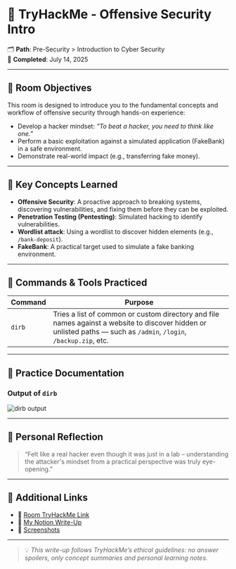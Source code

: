 
# 🔐 TryHackMe - Offensive Security Intro

🗂️ **Path**: Pre-Security > Introduction to Cyber Security  
📅 **Completed**: July 14, 2025

---

## 🎯 Room Objectives

This room is designed to introduce you to the fundamental concepts and workflow of offensive security through hands-on experience:

- Develop a hacker mindset: *“To beat a hacker, you need to think like one.”*
- Perform a basic exploitation against a simulated application (FakeBank) in a safe environment.
- Demonstrate real-world impact (e.g., transferring fake money).

---

## 🧠 Key Concepts Learned

- **Offensive Security**: A proactive approach to breaking systems, discovering vulnerabilities, and fixing them before they can be exploited.
- **Penetration Testing (Pentesting)**: Simulated hacking to identify vulnerabilities.
- **Wordlist attack**: Using a wordlist to discover hidden elements (e.g., `/bank-deposit`).
- **FakeBank**: A practical target used to simulate a fake banking environment.

---

## 🔧 Commands & Tools Practiced

| Command | Purpose |
|--------|---------|
| `dirb` | Tries a list of common or custom directory and file names against a website to discover hidden or unlisted paths — such as `/admin`, `/login`, `/backup.zip`, etc. |

---

## 📸 Practice Documentation

### Output of `dirb`
![dirb output](screenshots/terbaru.png)

---

## 💬 Personal Reflection

> “Felt like a real hacker even though it was just in a lab – understanding the attacker's mindset from a practical perspective was truly eye-opening.”

---

## 🔗 Additional Links

- 🔗 [Room TryHackMe Link](https://tryhackme.com/room/whatisnetworking)
- 📄 [My Notion Write-Up](https://www.notion.so/TryHackMe-Offensive-Security-Intro-232140182520802db635f615be2415ac?source=copy_link)
- 📄 [Screenshots](./screenshots)

---

> 💡 *This write-up follows TryHackMe’s ethical guidelines: no answer spoilers, only concept summaries and personal learning notes.*

